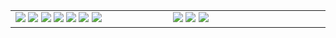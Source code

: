 <!-- ![Anurag's github stats](https://github-readme-stats.vercel.app/api?username=tfwang96&count_private=true&show_icons=true&bg_color=ffffff,a9a9a9,ff0000&text_color=ffffff&title_color=ffffff&icon_color=ffffff) -->


<table cellspacing="0" cellpadding="0" style="border-collapse: collapse; border: none;">
  <tbody>
  <tr style="border: none;">
    <td width="400px" style="border: none; vertical-align: top;">
      <img src="https://github.com/tfwang96/tfwang96/blob/main/header.svg">
      <img src="https://github.com/tfwang96/tfwang96/blob/main/repositories.svg">
      <img src="https://github.com/tfwang96/tfwang96/blob/main/posts.svg">
      <img src="https://github.com/tfwang96/tfwang96/blob/main/languages.svg">
      <img src="https://github.com/tfwang96/tfwang96/blob/main/topics.svg">
      <img src="https://github.com/tfwang96/tfwang96/blob/main/followup.svg">
      <img src="https://github.com/tfwang96/tfwang96/blob/main/reactions.svg">
    </td>
    <td width="400px" style="border: none; vertical-align: top;">
      <img src="https://github.com/tfwang96/tfwang96/blob/main/activity-community.svg">
      <img src="https://github.com/tfwang96/tfwang96/blob/main/stackoverflow.svg">
      <img src="https://github.com/tfwang96/tfwang96/blob/main/achievements.svg">
    </td>
  </tr>
  </tbody>
</table>
